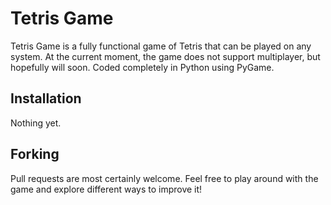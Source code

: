 # Tetris Game

Tetris Game is a fully functional game of Tetris that can be played on any 
system. At the current moment, the game does not support multiplayer, but
hopefully will soon. Coded completely in Python using PyGame.

## Installation

Nothing yet.

## Forking

Pull requests are most certainly welcome. Feel free to play around with the game
and explore different ways to improve it!
